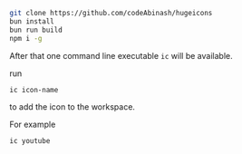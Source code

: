 ```bash
git clone https://github.com/codeAbinash/hugeicons
bun install
bun run build
npm i -g
```


After that one command line executable `ic` will be available.


run

```bash
ic icon-name
```

to add the icon to the workspace.


For example 
```bash
ic youtube
```
